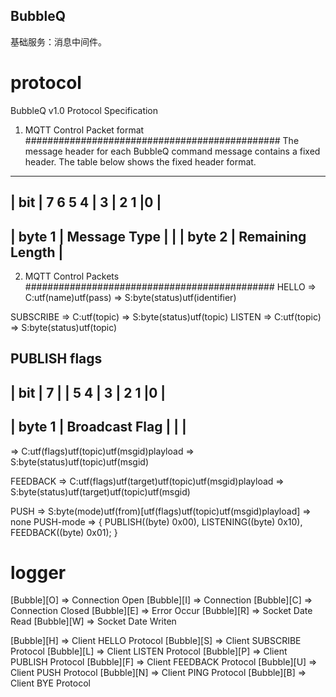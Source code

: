 ﻿## BubbleQ

基础服务：消息中间件。

protocol
=======
BubbleQ v1.0 Protocol Specification

1. MQTT Control Packet format
##############################################
The message header for each BubbleQ command message contains a fixed header. The table below shows the fixed header format. 
 ----------------------------------------------------------
 | bit    | 7    6    5    4 |   3    |  2    1   |0      |
 ----------------------------------------------------------
 | byte 1 |  Message Type    |                            |
 | byte 2 |  Remaining Length                             |
 ----------------------------------------------------------

2. MQTT Control Packets
#############################################
HELLO => C:utf(name)utf(pass)
      => S:byte(status)utf(identifier)

SUBSCRIBE => C:utf(topic)
          => S:byte(status)utf(topic)
LISTEN => C:utf(topic)
          => S:byte(status)utf(topic)
          
PUBLISH 
flags
 ----------------------------------------------------------
 | bit    |        7       |   | 5    4 |   3    |  2    1   |0      |
 ----------------------------------------------------------
 | byte 1 | Broadcast Flag |   |                           |
 ----------------------------------------------------------
=> C:utf(flags)utf(topic)utf(msgid)playload
=> S:byte(status)utf(topic)utf(msgid)
        

FEEDBACK => C:utf(flags)utf(target)utf(topic)utf(msgid)playload
         => S:byte(status)utf(target)utf(topic)utf(msgid)
         
PUSH => S:byte(mode)utf(from)[utf(flags)utf(topic)utf(msgid)playload]
     => none
PUSH-mode => {
	PUBLISH((byte) 0x00),
	LISTENING((byte) 0x10),
	FEEDBACK((byte) 0x01);
}

logger
=======
[Bubble][O] => Connection Open
[Bubble][I] => Connection
[Bubble][C] => Connection Closed
[Bubble][E] => Error Occur
[Bubble][R] => Socket Date Read
[Bubble][W] => Socket Date Writen

[Bubble][H] => Client HELLO Protocol
[Bubble][S] => Client SUBSCRIBE Protocol
[Bubble][L] => Client LISTEN Protocol
[Bubble][P] => Client PUBLISH Protocol
[Bubble][F] => Client FEEDBACK Protocol
[Bubble][U] => Client PUSH Protocol
[Bubble][N] => Client PING Protocol
[Bubble][B] => Client BYE Protocol